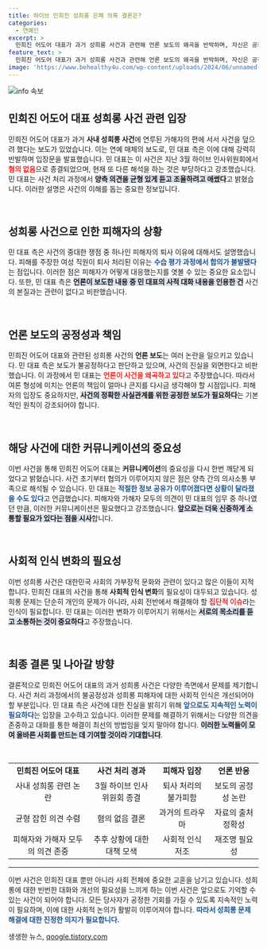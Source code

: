 ```yaml
---
title: 하이브 민희진 성희롱 은폐 의혹 결론은?
categories:
  - 연예인
excerpt: >
  민희진 어도어 대표가 과거 성희롱 사건과 관련해 언론 보도의 왜곡을 반박하며, 자신은 공정한 조율에 나섰다고 주장했습니다. 사건 종결 후 부당한 해석에 강력히 반발한 그의 입장은 과연 어떻게 후폭풍으로 이어질까?
feature_text: >
  민희진 어도어 대표가 과거 성희롱 사건과 관련해 언론 보도의 왜곡을 반박하며, 자신은 공정한 조율에 나섰다고 주장했습니다. 사건 종결 후 부당한 해석에 강력히 반발한 그의 입장은 과연 어떻게 후폭풍으로 이어질까?
image: 'https://www.behealthy4u.com/wp-content/uploads/2024/06/unnamed-file.png'
---
```


<p><img src="https://www.behealthy4u.com/wp-content/uploads/2024/06/unnamed-file.png" alt="info 속보" /></p>

<h2 data-ke-size="size26">민희진 어도어 대표 성희롱 사건 관련 입장</h2>

<p data-ke-size="size16">민희진 어도어 대표가 과거 <b>사내 성희롱 사건</b>에 연루된 가해자의 편에 서서 사건을 덮으려 했다는 보도가 있었습니다. 이는 연예 매체의 보도로, 민 대표 측은 이에 대해 강력히 반발하며 입장문을 발표했습니다. 민 대표는 이 사건은 지난 3월 하이브 인사위원회에서 <b><span style="color: #ee2323;">혐의 없음</span></b>으로 종결되었으며, 현재 또 다른 해석을 하는 것은 부당하다고 강조했습니다. 민 대표는 사건 처리 과정에서 <b><span style="background-color: #21538527;">양측 의견을 균형 있게 듣고 조율하려고 애썼다</span></b>고 밝혔습니다. 이러한 설명은 사건의 이해를 돕는 중요한 정보입니다.</p>

<p data-ke-size="size16">&nbsp;</p>

<h2 data-ke-size="size26">성희롱 사건으로 인한 피해자의 상황</h2>

<p data-ke-size="size16">민 대표 측은 사건의 중대한 쟁점 중 하나인 피해자의 퇴사 이유에 대해서도 설명했습니다. 피해를 주장한 여성 직원이 퇴사 처리된 이유는 <b><span style="color: #1a5490;">수습 평가 과정에서 합의가 불발됐다</span></b>는 점입니다. 이러한 점은 피해자가 어떻게 대응했는지를 엿볼 수 있는 중요한 요소입니다. 또한, 민 대표 측은 <b><span style="background-color: #21538527;">언론이 보도한 내용 중 민 대표의 사적 대화 내용을 인용한 건</span></b> 사건의 본질과는 관련이 없다고 비판했습니다.</p>

<p data-ke-size="size16">&nbsp;</p>

<h2 data-ke-size="size26">언론 보도의 공정성과 책임</h2>

<p data-ke-size="size16">민희진 어도어 대표와 관련된 성희롱 사건의 <b>언론 보도</b>는 여러 논란을 일으키고 있습니다. 민 대표 측은 보도가 불공정하다고 판단하고 있으며, 사건의 진실을 외면한다고 비판했습니다. 이 과정에서 민 대표는 <b><span style="color: #ee2323;">언론이 사건을 왜곡하고 있다</span></b>고 주장했습니다. 따라서 여론 형성에 미치는 언론의 책임이 얼마나 큰지를 다시금 생각해야 할 시점입니다. 피해자의 입장도 중요하지만, <b><span style="background-color: #21538527;">사건의 정확한 사실관계를 위한 공정한 보도가 필요하다</span></b>는 기본적인 원칙이 강조되어야 합니다.</p>

<p data-ke-size="size16">&nbsp;</p>

<h2 data-ke-size="size26">해당 사건에 대한 커뮤니케이션의 중요성</h2>

<p data-ke-size="size16">이번 사건을 통해 민희진 어도어 대표는 <b>커뮤니케이션</b>의 중요성을 다시 한번 깨닫게 되었다고 밝혔습니다. 사건 초기부터 협의가 이루어지지 않은 점은 양측 간의 의사소통 부족으로 해석될 수 있습니다. 민 대표는 <b><span style="color: #1a5490;">적절한 정보 공유가 이루어졌다면 상황이 달라졌을 수도 있다</span></b>고 언급했습니다. 피해자와 가해자 모두의 의견이 민 대표의 임무 중 하나였던 만큼, 이러한 커뮤니케이션은 필요했다고 강조했습니다. <b><span style="background-color: #21538527;">앞으로는 더욱 신중하게 소통할 필요가 있다는 점을 시사</span></b>합니다.</p>

<p data-ke-size="size16">&nbsp;</p>

<h2 data-ke-size="size26">사회적 인식 변화의 필요성</h2>

<p data-ke-size="size16">이번 성희롱 사건은 대한민국 사회의 가부장적 문화와 관련이 있다고 많은 이들이 지적합니다. 민희진 대표의 사건을 통해 <b>사회적 인식 변화</b>의 필요성이 대두되고 있습니다. 성희롱 문제는 단순히 개인의 문제가 아니라, 사회 전반에서 해결해야 할 <b><span style="color: #ee2323;">집단적 이슈</span></b>라는 인식이 필요합니다. 민 대표는 이러한 변화가 이루어지기 위해서는 <b><span style="background-color: #21538527;">서로의 목소리를 듣고 소통하는 것이 중요하다</span></b>고 주장했습니다.</p>

<p data-ke-size="size16">&nbsp;</p>

<h2 data-ke-size="size26">최종 결론 및 나아갈 방향</h2>

<p data-ke-size="size16">결론적으로 민희진 어도어 대표의 과거 성희롱 사건은 다양한 측면에서 문제를 제기합니다. 사건 처리 과정에서의 불공정성과 성희롱 피해자에 대한 사회적 인식은 개선되어야 할 부분입니다. 민 대표 측은 사건에 대한 진실을 밝히기 위해 <b><span style="color: #1a5490;">앞으로도 지속적인 노력이 필요하다</span></b>는 입장을 고수하고 있습니다. 이러한 문제를 해결하기 위해서는 다양한 의견을 존중하고 대화를 통한 해결이 최선의 방법임을 잊지 말아야 합니다. <b><span style="background-color: #21538527;">이러한 노력들이 모여 올바른 사회를 만드는 데 기여할 것이라 기대합니다</span></b>.</p>

<p data-ke-size="size16">&nbsp;</p>

<table style="width: 100%; border-collapse: collapse;">

<tr>

<td style="text-align: center; height: 17px;"><b>민희진 어도어 대표</b></td>

<td style="text-align: center; height: 17px;"><b>사건 처리 경과</b></td>

<td style="text-align: center; height: 17px;"><b>피해자 입장</b></td>

<td style="text-align: center; height: 17px;"><b>언론 반응</b></td>

</tr>

<tr>

<td style="text-align: center; height: 17px;">사내 성희롱 관련 논란</td>

<td style="text-align: center; height: 17px;">3월 하이브 인사위원회 종결</td>

<td style="text-align: center; height: 17px;">퇴사 처리의 불가피함</td>

<td style="text-align: center; height: 17px;">보도의 공정성 논란</td>

</tr>

<tr>

<td style="text-align: center; height: 17px;">균형 잡힌 의견 수렴</td>

<td style="text-align: center; height: 17px;">혐의 없음 결론</td>

<td style="text-align: center; height: 17px;">과거의 트라우마</td>

<td style="text-align: center; height: 17px;">자료의 출처 정확성</td>

</tr>

<tr>

<td style="text-align: center; height: 17px;">피해자와 가해자 모두의 의견 존중</td>

<td style="text-align: center; height: 17px;">추후 상황에 대한 대책 모색</td>

<td style="text-align: center; height: 17px;">사회적 인식 저조</td>

<td style="text-align: center; height: 17px;">재조명 필요성</td>

</tr>

</table>

<hr /> 

<p data-ke-size="size16">이번 사건은 민희진 대표 뿐만 아니라 사회 전체에 중요한 교훈을 남기고 있습니다. 성희롱에 대한 빈번한 대화와 개선의 필요성을 느끼게 하는 이번 사건은 앞으로도 기억할 수 있는 사건이 되어야 합니다. 모든 당사자가 공정한 기회를 가질 수 있도록 지속적인 노력이 필요하며, 이에 대한 사회적 논의가 활발히 이루어져야 합니다. <b><span style="color: #1a5490;">따라서 성희롱 문제 해결에 대한 진정한 의지가 필요합니다.</span></b></p>
생생한 뉴스, <a href="https://qoogle.tistory.com" rel="dofollow">qoogle.tistory.com</a>


